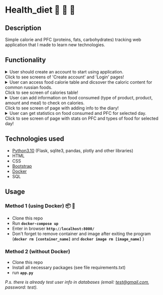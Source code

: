 # Health_diet :poultry_leg:	:green_salad:	:pizza:	

## Description

Simple calorie and PFC (proteins, fats, carbohydrates) tracking web application that I made to learn new technologies. 

## Functionality
<details>
  
  <summary>User should create an account to start using application. <br/> Click to see screens of 'Create account' and 'Login' pages!</summary>
  
  > ![create_account](https://user-images.githubusercontent.com/81222865/168161101-6874b1d2-f384-42ba-b53e-cba3b28b99dc.jpg)
  > ![login](https://user-images.githubusercontent.com/81222865/168161247-a763265e-b630-4581-bddc-127d9f49bc7f.jpg)

</details>

<details>
  
  <summary>User can access food calorie table and dicsover the caloric content for common russian foods.<br/>Click to see screen of calories table!</summary>
  
  > ![PFC_table](https://user-images.githubusercontent.com/81222865/168161318-7c37cf26-d266-4bd1-8f13-39a089df3438.jpg)

</details>

<details>
  
  <summary>User can add information on food consumed (type of product, product, amount and meal) to check on calories.<br/>Click to see screen of page with adding info to the diary!</summary>
  
  > ![add_to_diary](https://user-images.githubusercontent.com/81222865/168161437-a149cf38-4a4d-44c8-a710-bc9e4d093df4.jpg)

</details>

<details>

  <summary>User can get statistics on food consumed and PFC for selected day.<br/>Click to see screen of page with stats on PFC and types of food for selected day!</summary>
  
  > ![show_stats](https://user-images.githubusercontent.com/81222865/168161478-490c7161-3aff-4b16-bf4a-15ebd598fe12.jpg)

</details>

## Technologies used
* <a href='https://www.python.org/'>Python3.10</a> (Flask, sqlite3, pandas, plotly and other libraries)
* HTML
* CSS
* <a href='https://getbootstrap.com/'>Bootstrap</a>
* <a href='https://www.docker.com/'>Docker</a>
* SQL

## Usage
### Method 1 (using Docker) :package:	:whale:	
* Clone this repo
* Run **`docker-compose up`**
* Enter in browser **`http://localhost:8000/`**
* Don't forget to remove container and image after exiting the program (**`docker rm [container_name]`** and **`docker image rm [image_name]`** )

### Method 2 (without Docker)
* Clone this repo
* Install all necessary packages (see file requirements.txt)
* run **`app.py`**

*P.s. there is already test user info in databases (email: test@gmail.com, password: test).*
